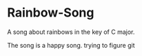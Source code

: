 # Rainbow-Song

A song about rainbows in the key of C major.

The song is a happy song.
trying to figure git

